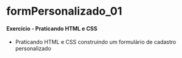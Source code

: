 # formPersonalizado_01

#### Exercício - Praticando HTML e CSS

- Praticando HTML e CSS construindo um formulário de cadastro personalizado
